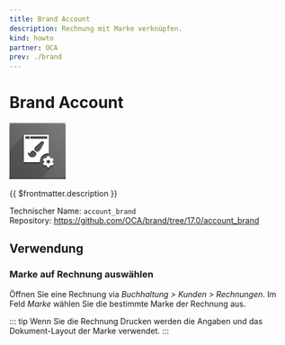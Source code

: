 ```yaml
---
title: Brand Account
description: Rechnung mit Marke verknüpfen.
kind: howto
partner: OCA
prev: ./brand
---
```

# Brand Account
![](attachments/icons_odoo_brand.png)

{{ $frontmatter.description }}

Technischer Name: `account_brand`\
Repository: <https://github.com/OCA/brand/tree/17.0/account_brand>

## Verwendung

### Marke auf Rechnung auswählen

Öffnen Sie eine Rechnung via *Buchhaltung > Kunden > Rechnungen*. Im Feld *Marke* wählen Sie die bestimmte Marke der Rechnung aus.

::: tip
Wenn Sie die Rechnung Drucken werden die Angaben und das Dokument-Layout der Marke verwendet.
:::
